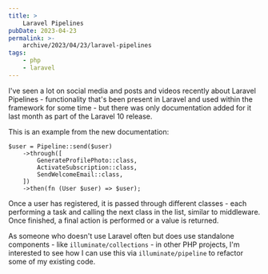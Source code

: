 ```yaml
---
title: >
    Laravel Pipelines
pubDate: 2023-04-23
permalink: >-
    archive/2023/04/23/laravel-pipelines
tags:
    - php
    - laravel
---
```


I've seen a lot on social media and posts and videos recently about Laravel Pipelines - functionality that's been present in Laravel and used within the framework for some time - but there was only documentation added for it last month as part of the Laravel 10 release.

This is an example from the new documentation:

```language-php
$user = Pipeline::send($user)
    ->through([
        GenerateProfilePhoto::class,
        ActivateSubscription::class,
        SendWelcomeEmail::class,
    ])
    ->then(fn (User $user) => $user);
```

Once a user has registered, it is passed through different classes - each performing a task and calling the next class in the list, similar to middleware. Once finished, a final action is performed or a value is returned.

As someone who doesn't use Laravel often but does use standalone components - like `illuminate/collections` - in other PHP projects, I'm interested to see how I can use this via `illuminate/pipeline` to refactor some of my existing code.

